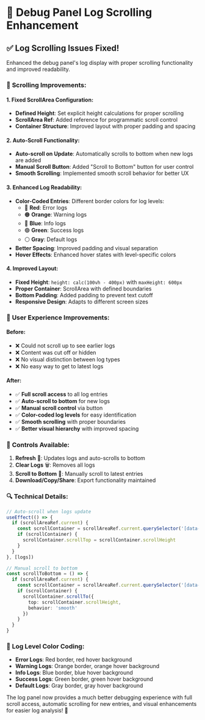 # 📜 Debug Panel Log Scrolling Enhancement

## ✅ **Log Scrolling Issues Fixed!**

Enhanced the debug panel's log display with proper scrolling functionality and improved readability.

### 🔧 **Scrolling Improvements:**

#### 1. **Fixed ScrollArea Configuration:**
- **Defined Height**: Set explicit height calculations for proper scrolling
- **ScrollArea Ref**: Added reference for programmatic scroll control
- **Container Structure**: Improved layout with proper padding and spacing

#### 2. **Auto-Scroll Functionality:**
- **Auto-scroll on Update**: Automatically scrolls to bottom when new logs are added
- **Manual Scroll Button**: Added "Scroll to Bottom" button for user control
- **Smooth Scrolling**: Implemented smooth scroll behavior for better UX

#### 3. **Enhanced Log Readability:**
- **Color-Coded Entries**: Different border colors for log levels:
  - 🔴 **Red**: Error logs
  - 🟠 **Orange**: Warning logs  
  - 🔵 **Blue**: Info logs
  - 🟢 **Green**: Success logs
  - ⚪ **Gray**: Default logs
- **Better Spacing**: Improved padding and visual separation
- **Hover Effects**: Enhanced hover states with level-specific colors

#### 4. **Improved Layout:**
- **Fixed Height**: `height: calc(100vh - 400px)` with `maxHeight: 600px`
- **Proper Container**: ScrollArea with defined boundaries
- **Bottom Padding**: Added padding to prevent text cutoff
- **Responsive Design**: Adapts to different screen sizes

### 🎯 **User Experience Improvements:**

#### **Before:**
- ❌ Could not scroll up to see earlier logs
- ❌ Content was cut off or hidden
- ❌ No visual distinction between log types
- ❌ No easy way to get to latest logs

#### **After:**
- ✅ **Full scroll access** to all log entries
- ✅ **Auto-scroll to bottom** for new logs
- ✅ **Manual scroll control** via button
- ✅ **Color-coded log levels** for easy identification
- ✅ **Smooth scrolling** with proper boundaries
- ✅ **Better visual hierarchy** with improved spacing

### 📱 **Controls Available:**

1. **Refresh** 🔄: Updates logs and auto-scrolls to bottom
2. **Clear Logs** 🗑️: Removes all logs
3. **Scroll to Bottom** 📍: Manually scroll to latest entries
4. **Download/Copy/Share**: Export functionality maintained

### 🔍 **Technical Details:**

```typescript
// Auto-scroll when logs update
useEffect(() => {
  if (scrollAreaRef.current) {
    const scrollContainer = scrollAreaRef.current.querySelector('[data-radix-scroll-area-viewport]')
    if (scrollContainer) {
      scrollContainer.scrollTop = scrollContainer.scrollHeight
    }
  }
}, [logs])

// Manual scroll to bottom
const scrollToBottom = () => {
  if (scrollAreaRef.current) {
    const scrollContainer = scrollAreaRef.current.querySelector('[data-radix-scroll-area-viewport]')
    if (scrollContainer) {
      scrollContainer.scrollTo({
        top: scrollContainer.scrollHeight,
        behavior: 'smooth'
      })
    }
  }
}
```

### 🎨 **Log Level Color Coding:**

- **Error Logs**: Red border, red hover background
- **Warning Logs**: Orange border, orange hover background  
- **Info Logs**: Blue border, blue hover background
- **Success Logs**: Green border, green hover background
- **Default Logs**: Gray border, gray hover background

The log panel now provides a much better debugging experience with full scroll access, automatic scrolling for new entries, and visual enhancements for easier log analysis! 🚀

